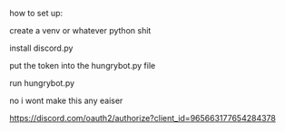 how to set up:

create a venv or whatever python shit

install discord.py

put the token into the hungrybot.py file

run hungrybot.py

no i wont make this any eaiser

https://discord.com/oauth2/authorize?client_id=965663177654284378
